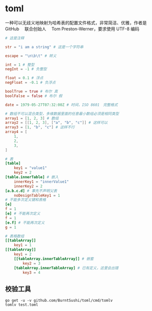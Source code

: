 # toml

一种可以无歧义地映射为哈希表的配置文件格式，非常简洁、优雅，作者是 GitHub 　联合创始人　 Tom Preston-Werner，要求使用 UTF-8 编码

```toml
# 这是注释

str = "i am a string" # 这是一个字符串

escape = "\n\b\t" # 转义

int = 1 # 整型
negInt = -1 # 负整型

float = 0.1 # 浮点
negFloat = -0.1 # 负浮点

boolTrue = true # 布尔 真
boolFalse = false # 布尔 假

date = 1979-05-27T07:32:00Z # 时间，ISO 8601　完整格式

# 数组不可以混合类型，多维数据里面的任意最小数组必须是相同类型
array1 = [1, 2, 3] # 数组
array2 = [[1, 2, 3], ["a", "b", "c"]] # 这样可以
array3 = [1, "b", "c"] # 这样不行
array4 = [
    1,
    2,
    3,
]

# 表
[table]
    key1 = "value1"
    key2 = 2
[table.innerTable] # 嵌入
    innerKey1 = "innerValue1"
    innerKey2 = 2
[a.b.c.d] # 事先不声明父表
    noDesignTableKey1 = 1
# 不能多次定义键和表格
[e]
f = 1
[e] # 不能再次定义
f = 1
[e.f] # 不能再次定义
g = 1

# 表格数组
[[tableArray]]
    key1 = 1
[[tableArray]]
    key1 = 2
    [[tableArray.innerTableArray]] # 嵌套
        key2 = 3
    [tableArray.innerTableArray] # 已有定义，这里会出错
        key3 = 4
```

## 校验工具

    go get -u -v github.com/BurntSushi/toml/cmd/tomlv
    tomlv test.toml

